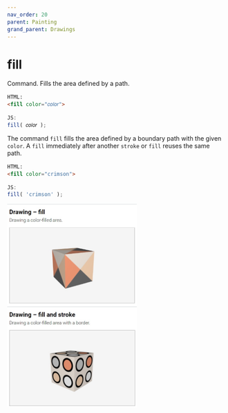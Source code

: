 ```yaml
---
nav_order: 20
parent: Painting
grand_parent: Drawings
---
```


# fill

Command. Fills the area defined by a path.

```html
HTML:
<fill color="𝑐𝑜𝑙𝑜𝑟">
```
```js
JS:
fill( 𝑐𝑜𝑙𝑜𝑟 );
```

The command `fill` fills the area defined by a boundary path with the given
`color`.  A `fill` immediately after another `stroke` or `fill` reuses the
same path. 

```html
HTML:
<fill color="crimson">
```
```js
JS:
fill( 'crimson' );
```
	
[<kbd><img src="../../examples/snapshots/drawing-fill.jpg" width="300"></kbd>](../../examples/drawing-fill.html)
[<kbd><img src="../../examples/snapshots/drawing-fill-and-stroke.jpg" width="300"></kbd>](../../examples/drawing-fill-and-stroke.html)